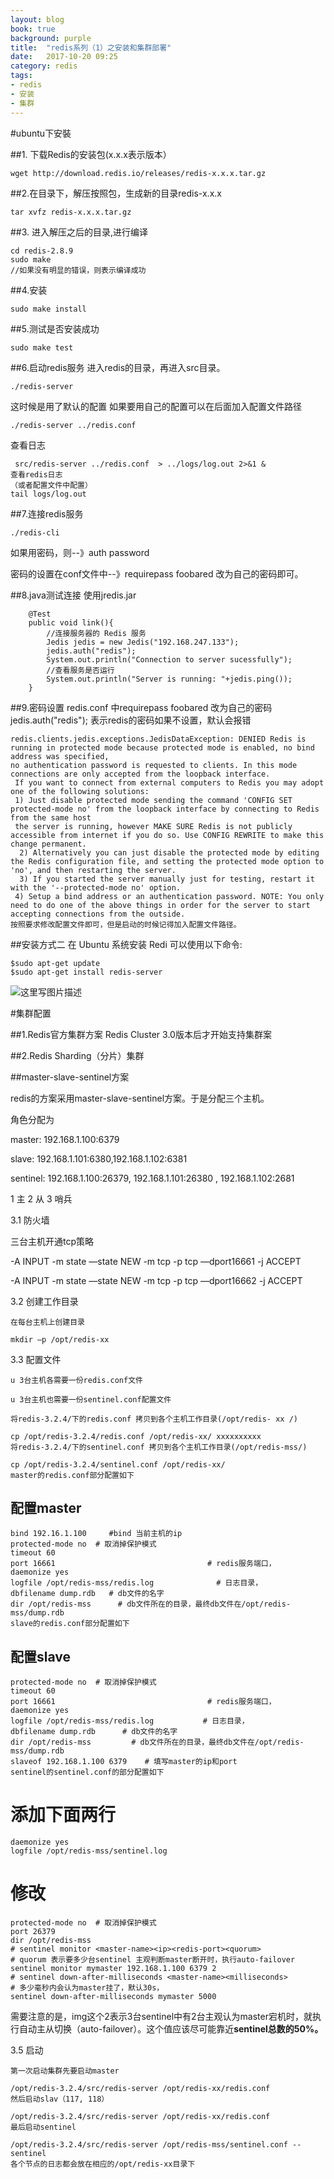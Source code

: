 ```yaml
---
layout: blog
book: true
background: purple
title:  "redis系列（1）之安装和集群部署"
date:   2017-10-20 09:25
category: redis
tags:
- redis
- 安装
- 集群
---
```

#ubuntu下安裝

##1. 下载Redis的安装包(x.x.x表示版本）
```
wget http://download.redis.io/releases/redis-x.x.x.tar.gz
```
##2.在目录下，解压按照包，生成新的目录redis-x.x.x
```
tar xvfz redis-x.x.x.tar.gz
```

##3. 进入解压之后的目录,进行编译
```
cd redis-2.8.9
sudo make
//如果没有明显的错误，则表示编译成功
```
##4.安装
```
sudo make install
```

##5.测试是否安装成功
```
sudo make test
```
##6.启动redis服务
进入redis的目录，再进入src目录。
```
./redis-server
```
这时候是用了默认的配置
如果要用自己的配置可以在后面加入配置文件路径
```
./redis-server ../redis.conf
```
查看日志

```
 src/redis-server ../redis.conf  > ../logs/log.out 2>&1 &
查看redis日志
（或者配置文件中配置）
tail logs/log.out
```

##7.连接redis服务
```
./redis-cli
```
如果用密码，则--》auth password

密码的设置在conf文件中--》requirepass foobared 改为自己的密码即可。



##8.java测试连接
使用jredis.jar
```
    @Test
    public void link(){
        //连接服务器的 Redis 服务
        Jedis jedis = new Jedis("192.168.247.133");
        jedis.auth("redis");
        System.out.println("Connection to server sucessfully");
        //查看服务是否运行
        System.out.println("Server is running: "+jedis.ping());
    }
```

##9.密码设置
redis.conf 中requirepass foobared 改为自己的密码
jedis.auth("redis"); 表示redis的密码如果不设置，默认会报错
```
redis.clients.jedis.exceptions.JedisDataException: DENIED Redis is running in protected mode because protected mode is enabled, no bind address was specified,
no authentication password is requested to clients. In this mode connections are only accepted from the loopback interface.
 If you want to connect from external computers to Redis you may adopt one of the following solutions:
 1) Just disable protected mode sending the command 'CONFIG SET protected-mode no' from the loopback interface by connecting to Redis from the same host
 the server is running, however MAKE SURE Redis is not publicly accessible from internet if you do so. Use CONFIG REWRITE to make this change permanent.
  2) Alternatively you can just disable the protected mode by editing the Redis configuration file, and setting the protected mode option to 'no', and then restarting the server.
  3) If you started the server manually just for testing, restart it with the '--protected-mode no' option.
 4) Setup a bind address or an authentication password. NOTE: You only need to do one of the above things in order for the server to start accepting connections from the outside.
按照要求修改配置文件即可，但是启动的时候记得加入配置文件路径。
```

##安装方式二
在 Ubuntu 系统安装 Redi 可以使用以下命令:

```
$sudo apt-get update
$sudo apt-get install redis-server
```

![这里写图片描述](http://img.blog.csdn.net/20170306142144458?watermark/2/text/aHR0cDovL2Jsb2cuY3Nkbi5uZXQvY2hlbmppYW5hbmRpeWk=/font/5a6L5L2T/fontsize/400/fill/I0JBQkFCMA==/dissolve/70/gravity/SouthEast)



#集群配置



##1.Redis官方集群方案 Redis Cluster
3.0版本后才开始支持集群案



##2.Redis Sharding（分片）集群




##master-slave-sentinel方案

redis的方案采用master-slave-sentinel方案。于是分配三个主机。


角色分配为

master: 192.168.1.100:6379

slave: 192.168.1.101:6380,192.168.1.102:6381

sentinel: 192.168.1.100:26379,   192.168.1.101:26380 ,    192.168.1.102:2681

1 主 2 从 3 哨兵

3.1 防火墙

三台主机开通tcp策略

-A INPUT -m state —state NEW -m tcp -p tcp —dport16661 -j ACCEPT

-A INPUT -m state —state NEW -m tcp -p tcp —dport16662 -j ACCEPT

3.2 创建工作目录
```
在每台主机上创建目录

mkdir –p /opt/redis-xx
```
3.3 配置文件
```
u 3台主机各需要一份redis.conf文件

u 3台主机也需要一份sentinel.conf配置文件

将redis-3.2.4/下的redis.conf 拷贝到各个主机工作目录(/opt/redis- xx /)

cp /opt/redis-3.2.4/redis.conf /opt/redis-xx/ xxxxxxxxxx
将redis-3.2.4/下的sentinel.conf 拷贝到各个主机工作目录(/opt/redis-mss/)

cp /opt/redis-3.2.4/sentinel.conf /opt/redis-xx/
master的redis.conf部分配置如下
```
## 配置master
```
bind 192.16.1.100     #bind 当前主机的ip
protected-mode no  # 取消掉保护模式
timeout 60
port 16661                                  # redis服务端口，
daemonize yes
logfile /opt/redis-mss/redis.log              # 日志目录，
dbfilename dump.rdb   # db文件的名字
dir /opt/redis-mss      # db文件所在的目录，最终db文件在/opt/redis-mss/dump.rdb
slave的redis.conf部分配置如下
```
## 配置slave

```
protected-mode no  # 取消掉保护模式
timeout 60
port 16661                                  # redis服务端口，
daemonize yes
logfile /opt/redis-mss/redis.log           # 日志目录，
dbfilename dump.rdb      # db文件的名字
dir /opt/redis-mss         # db文件所在的目录，最终db文件在/opt/redis-mss/dump.rdb
slaveof 192.168.1.100 6379    # 填写master的ip和port
sentinel的sentinel.conf的部分配置如下
```
# 添加下面两行
```
daemonize yes
logfile /opt/redis-mss/sentinel.log
```
# 修改

```
protected-mode no  # 取消掉保护模式
port 26379
dir /opt/redis-mss
# sentinel monitor <master-name><ip><redis-port><quorum>
# quorum 表示要多少台sentinel 主观判断master断开时，执行auto-failover
sentinel monitor mymaster 192.168.1.100 6379 2
# sentinel down-after-milliseconds <master-name><milliseconds>
# 多少毫秒内会认为master挂了，默认30s，
sentinel down-after-milliseconds mymaster 5000
```

需要注意的是，img这个2表示3台sentinel中有2台主观认为master宕机时，就执行自动主从切换（auto-failover）。这个值应该尽可能靠近**sentinel总数的50%。**

3.5 启动

```
第一次启动集群先要启动master

/opt/redis-3.2.4/src/redis-server /opt/redis-xx/redis.conf
然后启动slav（117, 118）

/opt/redis-3.2.4/src/redis-server /opt/redis-xx/redis.conf
最后启动sentinel

/opt/redis-3.2.4/src/redis-server /opt/redis-mss/sentinel.conf --sentinel
各个节点的日志都会放在相应的/opt/redis-xx目录下
```